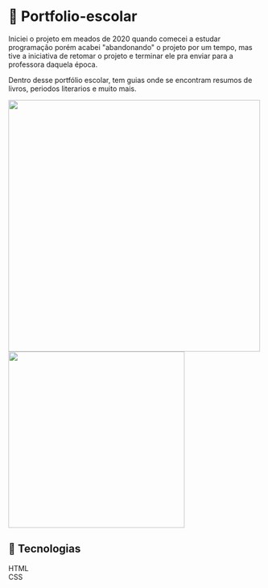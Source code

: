 # 📘 Portfolio-escolar
<p>Iniciei o projeto em meados de 2020 quando comecei a estudar programação porém acabei "abandonando" o projeto por um tempo, mas tive a iniciativa de retomar o projeto e terminar ele pra enviar para a professora daquela época.</p>
<p>Dentro desse portfólio escolar, tem guias onde se encontram resumos de livros, periodos literarios e muito mais.</p>

<img src="https://github.com/VandeGabryel/Portfolio-escolar/assets/139379635/8aee39f2-0f01-4128-94e1-87e10ef7fee7" width="500px" />

<img src="https://github.com/VandeGabryel/Portfolio-escolar/assets/139379635/3155c4b8-0678-47d8-a05e-4967e82285b6" width="350px" />

## 🚀 Tecnologias
HTML <br>
CSS
